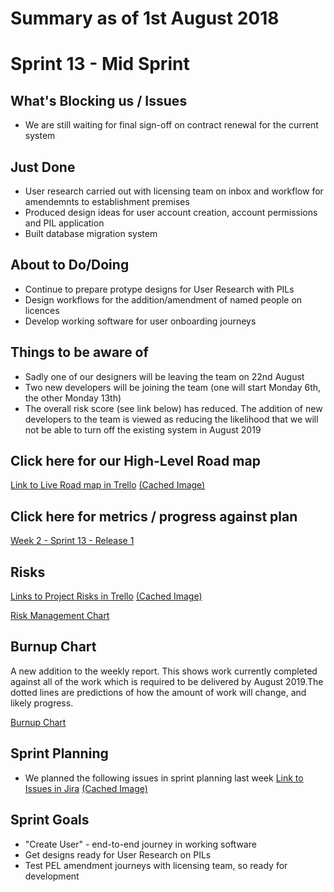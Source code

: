 # Summary as of 1st August 2018

# Sprint 13 - Mid Sprint

## What's Blocking us / Issues
* We are still waiting for final sign-off on contract renewal for the current system 

## Just Done
* User research carried out with licensing team on inbox and workflow for amendemnts to establishment premises
* Produced design ideas for user account creation, account permissions and PIL application
* Built database migration system

## About to Do/Doing
* Continue to prepare protype designs for User Research with PILs
* Design workflows for the addition/amendment of named people on licences
* Develop working software for user onboarding journeys

## Things to be aware of
* Sadly one of our designers will be leaving the team on 22nd August 
* Two new developers will be joining the team (one will start Monday 6th, the other Monday 13th)
* The overall risk score (see link below) has reduced. The addition of new developers to the team is viewed as reducing the likelihood that we will not be able to turn off the existing system in August 2019

## Click here for our High-Level Road map
[Link to Live Road map in Trello](https://trello.com/b/gDQdE01u/asl-roadmap)    [\(Cached Image\)](graphs/ASLRoadMap01082018.jpg)

## Click here for metrics / progress against plan
[Week 2 - Sprint 13 - Release 1](graphs/progress01082018.png)

## Risks
[Links to Project Risks in Trello](https://trello.com/b/VuFuCL7t/risk-register-and-kpis-asl-delivery)    [\(Cached Image\)](graphs/ASLRiskRegister01082018.jpg)

[Risk Management Chart](graphs/risk01082018.png)

## Burnup Chart
A new addition to the weekly report. This shows work currently completed against all of the work which is required to be delivered by August 2019.The dotted lines are predictions of how the amount of work will change, and likely progress.

[Burnup Chart](graphs/burnup.svg)

## Sprint Planning
* We planned the following issues in sprint planning last week [Link to Issues in Jira](https://jira.digital.homeoffice.gov.uk/secure/RapidBoard.jspa?rapidView=261)    [\(Cached Image\)](graphs/sprint01082018.png)

## Sprint Goals
* "Create User" - end-to-end journey in working software
* Get designs ready for User Research on PILs
* Test PEL amendment journeys with licensing team, so ready for development

